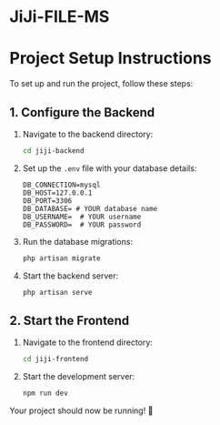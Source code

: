 # JiJi-FILE-MS

# Project Setup Instructions

To set up and run the project, follow these steps:

## 1. Configure the Backend
1. Navigate to the backend directory:
   ```bash
   cd jiji-backend
   ```
2. Set up the `.env` file with your database details:
   ```plaintext
   DB_CONNECTION=mysql
   DB_HOST=127.0.0.1
   DB_PORT=3306
   DB_DATABASE= # YOUR database name
   DB_USERNAME=  # YOUR username
   DB_PASSWORD=  # YOUR password
   ```
3. Run the database migrations:
   ```bash
   php artisan migrate
   ```
4. Start the backend server:
   ```bash
   php artisan serve
   ```

## 2. Start the Frontend
1. Navigate to the frontend directory:
   ```bash
   cd jiji-frontend
   ```
2. Start the development server:
   ```bash
   npm run dev
   ```

Your project should now be running! 🚀
